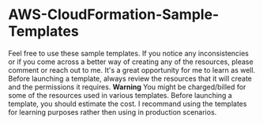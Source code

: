 # AWS-CloudFormation-Sample-Templates
Feel free to use these sample templates. If you notice any inconsistencies or if you come across a better way of creating any of the resources, please comment or reach out to me. It's a great opportunity for me to learn as well. Before launching a template, always review the resources that it will create and the permissions it requires. 
**Warning** You might be charged/billed for some of the resources used in various templates. Before launching a template, you should estimate the cost. I recommand using the templates for learning purposes rather then using in production scenarios. 
